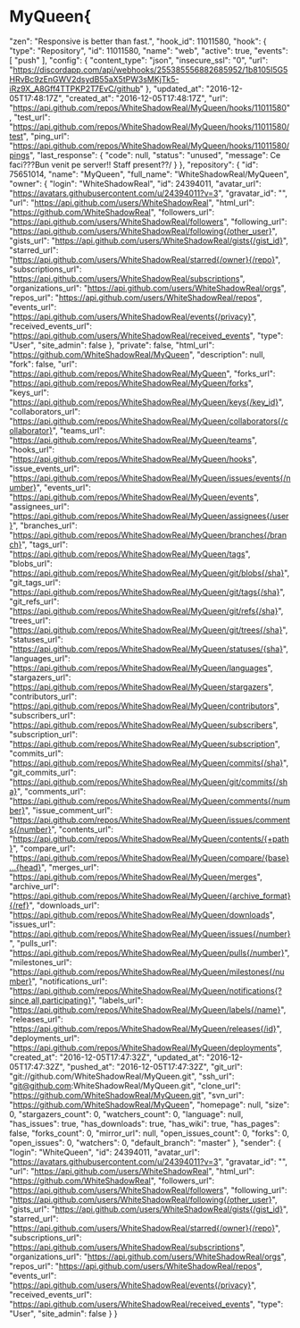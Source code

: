 # MyQueen{
  "zen": "Responsive is better than fast.",
  "hook_id": 11011580,
  "hook": {
    "type": "Repository",
    "id": 11011580,
    "name": "web",
    "active": true,
    "events": [
      "push"
    ],
    "config": {
      "content_type": "json",
      "insecure_ssl": "0",
      "url": "https://discordapp.com/api/webhooks/255385556882685952/1b8105I5G5HRvBc9zEnGWV2dsydB55aX5tPW3sMKjTk5-iRz9X_A8Gff4TTPKP2T7EvC/github"
    },
    "updated_at": "2016-12-05T17:48:17Z",
    "created_at": "2016-12-05T17:48:17Z",
    "url": "https://api.github.com/repos/WhiteShadowReal/MyQueen/hooks/11011580",
    "test_url": "https://api.github.com/repos/WhiteShadowReal/MyQueen/hooks/11011580/test",
    "ping_url": "https://api.github.com/repos/WhiteShadowReal/MyQueen/hooks/11011580/pings",
    "last_response": {
      "code": null,
      "status": "unused",
      "message": Ce faci???Bun venit pe server!! Staff present??/
    }
  },
  "repository": {
    "id": 75651014,
    "name": "MyQueen",
    "full_name": "WhiteShadowReal/MyQueen",
    "owner": {
      "login": "WhiteShadowReal",
      "id": 24394011,
      "avatar_url": "https://avatars.githubusercontent.com/u/24394011?v=3",
      "gravatar_id": "",
      "url": "https://api.github.com/users/WhiteShadowReal",
      "html_url": "https://github.com/WhiteShadowReal",
      "followers_url": "https://api.github.com/users/WhiteShadowReal/followers",
      "following_url": "https://api.github.com/users/WhiteShadowReal/following{/other_user}",
      "gists_url": "https://api.github.com/users/WhiteShadowReal/gists{/gist_id}",
      "starred_url": "https://api.github.com/users/WhiteShadowReal/starred{/owner}{/repo}",
      "subscriptions_url": "https://api.github.com/users/WhiteShadowReal/subscriptions",
      "organizations_url": "https://api.github.com/users/WhiteShadowReal/orgs",
      "repos_url": "https://api.github.com/users/WhiteShadowReal/repos",
      "events_url": "https://api.github.com/users/WhiteShadowReal/events{/privacy}",
      "received_events_url": "https://api.github.com/users/WhiteShadowReal/received_events",
      "type": "User",
      "site_admin": false
    },
    "private": false,
    "html_url": "https://github.com/WhiteShadowReal/MyQueen",
    "description": null,
    "fork": false,
    "url": "https://api.github.com/repos/WhiteShadowReal/MyQueen",
    "forks_url": "https://api.github.com/repos/WhiteShadowReal/MyQueen/forks",
    "keys_url": "https://api.github.com/repos/WhiteShadowReal/MyQueen/keys{/key_id}",
    "collaborators_url": "https://api.github.com/repos/WhiteShadowReal/MyQueen/collaborators{/collaborator}",
    "teams_url": "https://api.github.com/repos/WhiteShadowReal/MyQueen/teams",
    "hooks_url": "https://api.github.com/repos/WhiteShadowReal/MyQueen/hooks",
    "issue_events_url": "https://api.github.com/repos/WhiteShadowReal/MyQueen/issues/events{/number}",
    "events_url": "https://api.github.com/repos/WhiteShadowReal/MyQueen/events",
    "assignees_url": "https://api.github.com/repos/WhiteShadowReal/MyQueen/assignees{/user}",
    "branches_url": "https://api.github.com/repos/WhiteShadowReal/MyQueen/branches{/branch}",
    "tags_url": "https://api.github.com/repos/WhiteShadowReal/MyQueen/tags",
    "blobs_url": "https://api.github.com/repos/WhiteShadowReal/MyQueen/git/blobs{/sha}",
    "git_tags_url": "https://api.github.com/repos/WhiteShadowReal/MyQueen/git/tags{/sha}",
    "git_refs_url": "https://api.github.com/repos/WhiteShadowReal/MyQueen/git/refs{/sha}",
    "trees_url": "https://api.github.com/repos/WhiteShadowReal/MyQueen/git/trees{/sha}",
    "statuses_url": "https://api.github.com/repos/WhiteShadowReal/MyQueen/statuses/{sha}",
    "languages_url": "https://api.github.com/repos/WhiteShadowReal/MyQueen/languages",
    "stargazers_url": "https://api.github.com/repos/WhiteShadowReal/MyQueen/stargazers",
    "contributors_url": "https://api.github.com/repos/WhiteShadowReal/MyQueen/contributors",
    "subscribers_url": "https://api.github.com/repos/WhiteShadowReal/MyQueen/subscribers",
    "subscription_url": "https://api.github.com/repos/WhiteShadowReal/MyQueen/subscription",
    "commits_url": "https://api.github.com/repos/WhiteShadowReal/MyQueen/commits{/sha}",
    "git_commits_url": "https://api.github.com/repos/WhiteShadowReal/MyQueen/git/commits{/sha}",
    "comments_url": "https://api.github.com/repos/WhiteShadowReal/MyQueen/comments{/number}",
    "issue_comment_url": "https://api.github.com/repos/WhiteShadowReal/MyQueen/issues/comments{/number}",
    "contents_url": "https://api.github.com/repos/WhiteShadowReal/MyQueen/contents/{+path}",
    "compare_url": "https://api.github.com/repos/WhiteShadowReal/MyQueen/compare/{base}...{head}",
    "merges_url": "https://api.github.com/repos/WhiteShadowReal/MyQueen/merges",
    "archive_url": "https://api.github.com/repos/WhiteShadowReal/MyQueen/{archive_format}{/ref}",
    "downloads_url": "https://api.github.com/repos/WhiteShadowReal/MyQueen/downloads",
    "issues_url": "https://api.github.com/repos/WhiteShadowReal/MyQueen/issues{/number}",
    "pulls_url": "https://api.github.com/repos/WhiteShadowReal/MyQueen/pulls{/number}",
    "milestones_url": "https://api.github.com/repos/WhiteShadowReal/MyQueen/milestones{/number}",
    "notifications_url": "https://api.github.com/repos/WhiteShadowReal/MyQueen/notifications{?since,all,participating}",
    "labels_url": "https://api.github.com/repos/WhiteShadowReal/MyQueen/labels{/name}",
    "releases_url": "https://api.github.com/repos/WhiteShadowReal/MyQueen/releases{/id}",
    "deployments_url": "https://api.github.com/repos/WhiteShadowReal/MyQueen/deployments",
    "created_at": "2016-12-05T17:47:32Z",
    "updated_at": "2016-12-05T17:47:32Z",
    "pushed_at": "2016-12-05T17:47:32Z",
    "git_url": "git://github.com/WhiteShadowReal/MyQueen.git",
    "ssh_url": "git@github.com:WhiteShadowReal/MyQueen.git",
    "clone_url": "https://github.com/WhiteShadowReal/MyQueen.git",
    "svn_url": "https://github.com/WhiteShadowReal/MyQueen",
    "homepage": null,
    "size": 0,
    "stargazers_count": 0,
    "watchers_count": 0,
    "language": null,
    "has_issues": true,
    "has_downloads": true,
    "has_wiki": true,
    "has_pages": false,
    "forks_count": 0,
    "mirror_url": null,
    "open_issues_count": 0,
    "forks": 0,
    "open_issues": 0,
    "watchers": 0,
    "default_branch": "master"
  },
  "sender": {
    "login": "WhiteQueen",
    "id": 24394011,
    "avatar_url": "https://avatars.githubusercontent.com/u/24394011?v=3",
    "gravatar_id": "",
    "url": "https://api.github.com/users/WhiteShadowReal",
    "html_url": "https://github.com/WhiteShadowReal",
    "followers_url": "https://api.github.com/users/WhiteShadowReal/followers",
    "following_url": "https://api.github.com/users/WhiteShadowReal/following{/other_user}",
    "gists_url": "https://api.github.com/users/WhiteShadowReal/gists{/gist_id}",
    "starred_url": "https://api.github.com/users/WhiteShadowReal/starred{/owner}{/repo}",
    "subscriptions_url": "https://api.github.com/users/WhiteShadowReal/subscriptions",
    "organizations_url": "https://api.github.com/users/WhiteShadowReal/orgs",
    "repos_url": "https://api.github.com/users/WhiteShadowReal/repos",
    "events_url": "https://api.github.com/users/WhiteShadowReal/events{/privacy}",
    "received_events_url": "https://api.github.com/users/WhiteShadowReal/received_events",
    "type": "User",
    "site_admin": false
  }
}
